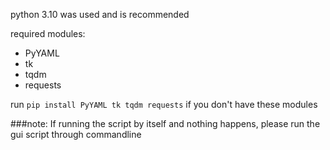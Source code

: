 python 3.10 was used and is recommended

required modules:
- PyYAML
- tk
- tqdm
- requests

run `pip install PyYAML tk tqdm requests` if you don't have these modules

###note:
If running the script by itself and nothing happens, please run the gui script through commandline
